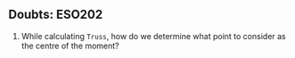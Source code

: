 ## Doubts: ESO202

1. While calculating `Truss`, how do we determine what point to consider as the centre of the moment?